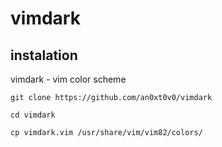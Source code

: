 # vimdark

## instalation
vimdark - vim color scheme

`git clone https://github.com/an0xt0v0/vimdark`

`cd vimdark`

`cp vimdark.vim /usr/share/vim/vim82/colors/`

